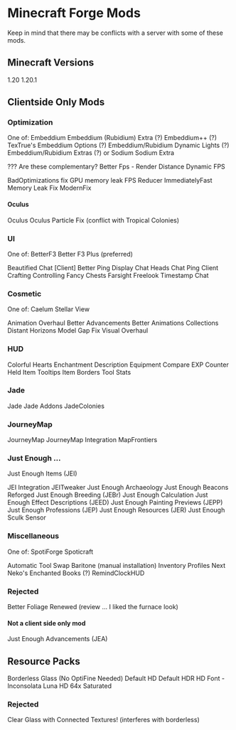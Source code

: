 # Minecraft Forge Mods

Keep in mind that there may be conflicts with a server with some of these
mods.

## Minecraft Versions

1.20
1.20.1

## Clientside Only Mods

### Optimization

One of:
  Embeddium
  Embeddium (Rubidium) Extra (?)
  Embeddium++ (?)
  TexTrue's Embeddium Options (?)
  Embeddium/Rubidium Dynamic Lights (?)
  Embeddium/Rubidium Extras (?)
or
  Sodium
  Sodium Extra

??? Are these complementary?
  Better Fps - Render Distance
  Dynamic FPS

BadOptimizations
fix GPU memory leak
FPS Reducer
ImmediatelyFast
Memory Leak Fix
ModernFix

#### Oculus

Oculus
Oculus Particle Fix (conflict with Tropical Colonies)


### UI

One of:
  BetterF3
  Better F3 Plus (preferred)

Beautified Chat [Client]
Better Ping Display
Chat Heads
Chat Ping
Client Crafting
Controlling
Fancy Chests
Farsight
Freelook
Timestamp Chat

### Cosmetic

One of:
  Caelum
  Stellar View

Animation Overhaul
Better Advancements
Better Animations Collections
Distant Horizons
Model Gap Fix
Visual Overhaul

### HUD

Colorful Hearts
Enchantment Description
Equipment Compare
EXP Counter
Held Item Tooltips
Item Borders
Tool Stats

### Jade

Jade
Jade Addons
JadeColonies

### JourneyMap

JourneyMap
JourneyMap Integration
MapFrontiers

### Just Enough ...

Just Enough Items (JEI)

JEI Integration
JEITweaker
Just Enough Archaeology
Just Enough Beacons Reforged
Just Enough Breeding (JEBr)
Just Enough Calculation
Just Enough Effect Descriptions (JEED)
Just Enough Painting Previews (JEPP)
Just Enough Professions (JEP)
Just Enough Resources (JER)
Just Enough Sculk Sensor

### Miscellaneous

One of:
  SpotiForge
  Spoticraft

Automatic Tool Swap
Baritone (manual installation)
Inventory Profiles Next
Neko's Enchanted Books (?)
RemindClockHUD

### Rejected

Better Foliage Renewed (review ... I liked the furnace look)

#### Not a client side only mod

Just Enough Advancements (JEA)

## Resource Packs

Borderless Glass (No OptiFine Needed)
Default HD
Default HDR
HD Font - Inconsolata
Luna HD 64x
Saturated

### Rejected

Clear Glass with Connected Textures! (interferes with borderless)
